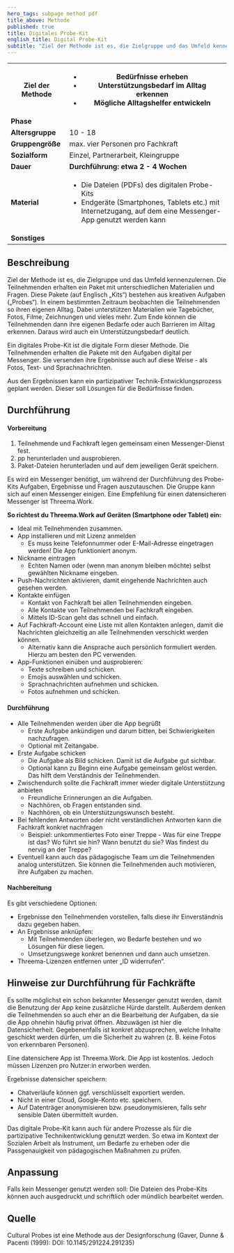 ```yaml
---
hero_tags: subpage method pdf
title_above: Methode
published: true
title: Digitales Probe-Kit
english_title: Digital Probe-Kit
subtitle: "Ziel der Methode ist es, die Zielgruppe und das Umfeld kennenzulernen. Die Teilnehmenden erhalten ein Paket mit unterschiedlichen Materialien und Fragen. Diese Pakete (auf Englisch „Kits“) bestehen aus kreativen Aufgaben („Probes“). In einem bestimmten Zeitraum beobachten die Teilnehmenden so ihren eigenen Alltag. Dabei unterstützen Materialien wie Tagebücher, Fotos, Filme, Zeichnungen und vieles mehr. Zum Ende können die Teilnehmenden dann ihre eigenen Bedarfe oder auch Barrieren im Alltag erkennen. Daraus wird auch ein Unterstützungsbedarf deutlich."
---
```


<table class="tb">
    <tr>
        <th><strong>Ziel der Methode</strong></th>
        <th>

- Bedürfnisse erheben
- Unterstützungsbedarf im Alltag erkennen
- Mögliche Alltagshelfer entwickeln

</th>
    </tr>
    <tr>
      <td><strong>Phase</strong></td>
      <td></td>
    </tr>
    <tr>
      <td><strong>Altersgruppe</strong></td>
      <td>10 - 18</td>
    </tr>
    <tr>
      <td><strong>Gruppengröße</strong></td>
      <td>max. vier Personen pro Fachkraft</td>
    </tr>
    <tr>
      <td><strong>Sozialform</strong></td>
      <td>Einzel, Partnerarbeit, Kleingruppe</td>
    </tr>
    <tr>
      <td><strong>Dauer</strong></td>
      <td>
      <strong>
      Durchführung: etwa 2 - 4 Wochen
      </strong>
      </td>
    </tr>
    <tr>
      <td><strong>Material</strong></td>
      <td>
    <ul>
    <li>Die Dateien (PDFs) des digitalen Probe-Kits</li>
    <li>Endgeräte (Smartphones, Tablets etc.) mit Internetzugang, auf dem eine Messenger-App genutzt werden kann</li>
    </ul>
    </td>
    </tr>
    <tr>
      <td><strong>Sonstiges</strong></td>
      <td></td>
</tr>
</table>

## Beschreibung

Ziel der Methode ist es, die Zielgruppe und das Umfeld kennenzulernen. Die Teilnehmenden erhalten ein Paket mit unterschiedlichen Materialien und Fragen. Diese Pakete (auf Englisch „Kits“) bestehen aus kreativen Aufgaben („Probes“). In einem bestimmten Zeitraum beobachten die Teilnehmenden so ihren eigenen Alltag. Dabei unterstützen Materialien wie Tagebücher, Fotos, Filme, Zeichnungen und vieles mehr. Zum Ende können die Teilnehmenden dann ihre eigenen Bedarfe oder auch Barrieren im Alltag erkennen. Daraus wird auch ein Unterstützungsbedarf deutlich.

Ein digitales Probe-Kit ist die digitale Form dieser Methode. Die Teilnehmenden erhalten die Pakete mit den Aufgaben digital per Messenger. Sie versenden ihre Ergebnisse auch auf diese Weise - als Fotos, Text- und Sprachnachrichten.

Aus den Ergebnissen kann ein partizipativer Technik-Entwicklungsprozess geplant werden. Dieser soll Lösungen für die Bedürfnisse finden.

## Durchführung

#### Vorbereitung

1. Teilnehmende und Fachkraft legen gemeinsam einen Messenger-Dienst fest.
2. pp herunterladen und ausprobieren.
3. Paket-Dateien herunterladen und auf dem jeweiligen Gerät speichern.

Es wird ein Messenger benötigt, um während der Durchführung des Probe-Kits Aufgaben, Ergebnisse und Fragen auszutauschen. Die Gruppe kann sich auf einen Messenger einigen. Eine Empfehlung für einen datensicheren Messenger ist Threema.Work.

**So richtest du Threema.Work auf Geräten (Smartphone oder Tablet) ein:**

- Ideal mit Teilnehmenden zusammen.
- App installieren und mit Lizenz anmelden
  - Es muss keine Telefonnummer oder E-Mail-Adresse eingetragen werden! Die App funktioniert anonym.
- Nickname eintragen
  - Echten Namen oder (wenn man anonym bleiben möchte) selbst gewählten Nickname eingeben.
- Push-Nachrichten aktivieren, damit eingehende Nachrichten auch gesehen werden.
- Kontakte einfügen
  - Kontakt von Fachkraft bei allen Teilnehmenden eingeben.
  - Alle Kontakte von Teilnehmenden bei Fachkraft eingeben.
  - Mittels ID-Scan geht das schnell und einfach.
- Auf Fachkraft-Account eine Liste mit allen Kontakten anlegen, damit die Nachrichten gleichzeitig an alle Teilnehmenden verschickt werden können.
  - Alternativ kann die Ansprache auch persönlich formuliert werden. Hierzu am besten den PC verwenden.
- App-Funktionen einüben und ausprobieren:
  - Texte schreiben und schicken.
  - Emojis auswählen und schicken.
  - Sprachnachrichten aufnehmen und schicken.
  - Fotos aufnehmen und schicken.

#### Durchführung

- Alle Teilnehmenden werden über die App begrüßt
  - Erste Aufgabe ankündigen und darum bitten, bei Schwierigkeiten nachzufragen.
  - Optional mit Zeitangabe.
- Erste Aufgabe schicken
  - Die Aufgabe als Bild schicken. Damit ist die Aufgabe gut sichtbar.
  - Optional kann zu Beginn eine Aufgabe gemeinsam gelöst werden. Das hilft dem Verständnis der Teilnehmenden.
- Zwischendurch sollte die Fachkraft immer wieder digitale Unterstützung anbieten
  - Freundliche Erinnerungen an die Aufgaben.
  - Nachhören, ob Fragen entstanden sind.
  - Nachhören, ob ein Unterstützungswunsch besteht.
- Bei fehlenden Antworten oder nicht verständlichen Antworten kann die Fachkraft konkret nachfragen
  - Beispiel: unkommentiertes Foto einer Treppe - Was für eine Treppe ist das? Wo führt sie hin? Wann benutzt du sie? Was findest du nervig an der Treppe?
- Eventuell kann auch das pädagogische Team um die Teilnehmenden analog unterstützen. Sie können die Teilnehmenden auch motivieren, ihre Aufgaben zu machen.

#### Nachbereitung

Es gibt verschiedene Optionen:

- Ergebnisse den Teilnehmenden vorstellen, falls diese ihr Einverständnis dazu gegeben haben.
- An Ergebnisse anknüpfen:
  - Mit Teilnehmenden überlegen, wo Bedarfe bestehen und wo Lösungen für diese liegen.
  - Umsetzungswege konkret benennen und dann auch umsetzen.
- Threema-Lizenzen entfernen unter „ID widerrufen“.

## Hinweise zur Durchführung für Fachkräfte

Es sollte möglichst ein schon bekannter Messenger genutzt werden, damit die Benutzung der App keine zusätzliche Hürde darstellt. Außerdem denken die Teilnehmenden so auch eher an die Bearbeitung der Aufgaben, da sie die App ohnehin häufig privat öffnen. Abzuwägen ist hier die Datensicherheit. Gegebenenfalls ist konkret abzusprechen, welche Inhalte geschickt werden dürfen, um die Sicherheit zu wahren (z. B. keine Fotos von erkennbaren Personen).

Eine datensichere App ist Threema.Work. Die App ist kostenlos. Jedoch müssen Lizenzen pro Nutzer:in erworben werden.

Ergebnisse datensicher speichern:

- Chatverläufe können ggf. verschlüsselt exportiert werden.
- Nicht in einer Cloud, Google-Konto etc. speichern.
- Auf Datenträger anonymisieren bzw. pseudonymisieren, falls sehr sensible Daten übermittelt wurden.

Das digitale Probe-Kit kann auch für andere Prozesse als für die partizipative Technikentwicklung genutzt werden. So etwa im Kontext der Sozialen Arbeit als Instrument, um Bedarfe zu erheben oder die Passgenauigkeit von pädagogischen Maßnahmen zu prüfen.

## Anpassung

Falls kein Messenger genutzt werden soll: Die Dateien des Probe-Kits können auch ausgedruckt und schriftlich oder mündlich bearbeitet werden.

## Quelle

Cultural Probes ist eine Methode aus der Designforschung (Gaver, Dunne & Pacenti (1999): DOI: 10.1145/291224.291235)
